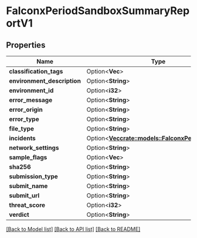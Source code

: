 # FalconxPeriodSandboxSummaryReportV1

## Properties

Name | Type | Description | Notes
------------ | ------------- | ------------- | -------------
**classification_tags** | Option<**Vec<String>**> |  | [optional]
**environment_description** | Option<**String**> |  | [optional]
**environment_id** | Option<**i32**> |  | [optional]
**error_message** | Option<**String**> |  | [optional]
**error_origin** | Option<**String**> |  | [optional]
**error_type** | Option<**String**> |  | [optional]
**file_type** | Option<**String**> |  | [optional]
**incidents** | Option<[**Vec<crate::models::FalconxPeriodIncident>**](falconx.Incident.md)> |  | [optional]
**network_settings** | Option<**String**> |  | [optional]
**sample_flags** | Option<**Vec<String>**> |  | [optional]
**sha256** | Option<**String**> |  | [optional]
**submission_type** | Option<**String**> |  | [optional]
**submit_name** | Option<**String**> |  | [optional]
**submit_url** | Option<**String**> |  | [optional]
**threat_score** | Option<**i32**> |  | [optional]
**verdict** | Option<**String**> |  | [optional]

[[Back to Model list]](../README.md#documentation-for-models) [[Back to API list]](../README.md#documentation-for-api-endpoints) [[Back to README]](../README.md)


